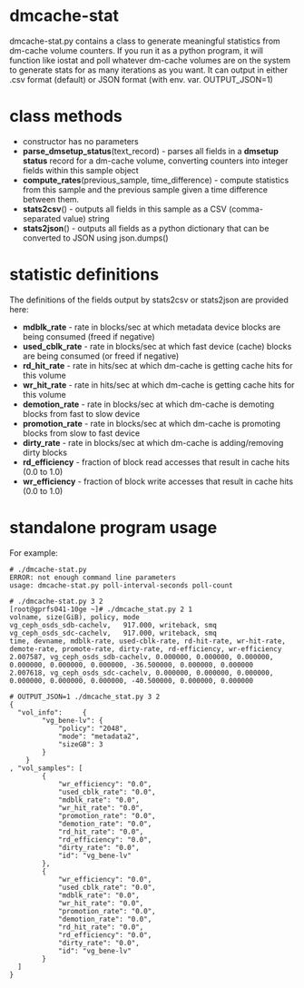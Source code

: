 # dmcache-stat

dmcache-stat.py contains a class to generate meaningful statistics from dm-cache volume counters.  If you run it as a python program, it will function like iostat and poll whatever dm-cache volumes are on the system to generate stats for as many iterations as you want.    It can output in either .csv format (default) or JSON format (with env. var. OUTPUT_JSON=1)

# class methods

* constructor has no parameters
* **parse_dmsetup_status**(text_record) - parses all fields in a **dmsetup status** record for a dm-cache
volume, converting counters into integer fields within this sample object
* **compute_rates**(previous_sample, time_difference) - compute statistics from
  this sample and the previous sample given a time difference between them.
* **stats2csv**() - outputs all fields in this sample as a CSV (comma-separated
  value) string
* **stats2json**() - outputs all fields as a python dictionary that can be converted to JSON using json.dumps()

# statistic definitions

The definitions of the fields output by stats2csv or stats2json are provided here:

* **mdblk_rate** - rate in blocks/sec at which metadata device blocks 
are being consumed (freed if negative)
* **used_cblk_rate** - rate in blocks/sec at which fast device (cache) blocks are being
  consumed (or freed if negative)
* **rd_hit_rate** - rate in hits/sec at which dm-cache is getting cache hits for
  this volume
* **wr_hit_rate** - rate in hits/sec at which dm-cache is getting cache hits for
  this volume
* **demotion_rate** - rate in blocks/sec at which dm-cache is demoting blocks from
  fast to slow device
* **promotion_rate** - rate in blocks/sec at which dm-cache is promoting blocks from
  slow to fast device
* **dirty_rate** - rate in blocks/sec at which dm-cache is adding/removing dirty
  blocks
* **rd_efficiency** - fraction of block read accesses that result in cache hits 
(0.0 to 1.0)
* **wr_efficiency** - fraction of block write accesses that result in cache hits
(0.0 to 1.0)

# standalone program usage

For example:

    # ./dmcache-stat.py
    ERROR: not enough command line parameters
    usage: dmcache-stat.py poll-interval-seconds poll-count
 
    # ./dmcache-stat.py 3 2
    [root@gprfs041-10ge ~]# ./dmcache_stat.py 2 1
    volname, size(GiB), policy, mode
    vg_ceph_osds_sdb-cachelv,   917.000, writeback, smq
    vg_ceph_osds_sdc-cachelv,   917.000, writeback, smq
    time, devname, mdblk-rate, used-cblk-rate, rd-hit-rate, wr-hit-rate, demote-rate, promote-rate, dirty-rate, rd-efficiency, wr-efficiency
    2.007587, vg_ceph_osds_sdb-cachelv, 0.000000, 0.000000, 0.000000, 0.000000, 0.000000, 0.000000, -36.500000, 0.000000, 0.000000
    2.007618, vg_ceph_osds_sdc-cachelv, 0.000000, 0.000000, 0.000000, 0.000000, 0.000000, 0.000000, -40.500000, 0.000000, 0.000000


```
# OUTPUT_JSON=1 ./dmcache_stat.py 3 2
{
  "vol_info":     {
        "vg_bene-lv": {
            "policy": "2048", 
            "mode": "metadata2", 
            "sizeGB": 3
        }
    }
, "vol_samples": [
        {
            "wr_efficiency": "0.0", 
            "used_cblk_rate": "0.0", 
            "mdblk_rate": "0.0", 
            "wr_hit_rate": "0.0", 
            "promotion_rate": "0.0", 
            "demotion_rate": "0.0", 
            "rd_hit_rate": "0.0", 
            "rd_efficiency": "0.0", 
            "dirty_rate": "0.0", 
            "id": "vg_bene-lv"
        },
        {
            "wr_efficiency": "0.0", 
            "used_cblk_rate": "0.0", 
            "mdblk_rate": "0.0", 
            "wr_hit_rate": "0.0", 
            "promotion_rate": "0.0", 
            "demotion_rate": "0.0", 
            "rd_hit_rate": "0.0", 
            "rd_efficiency": "0.0", 
            "dirty_rate": "0.0", 
            "id": "vg_bene-lv"
        }
  ]
}
```
